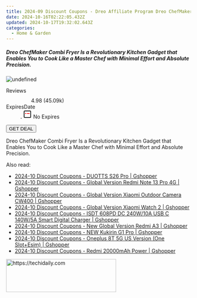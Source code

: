 ```yaml
---
title: 2024-09 Discount Coupons - Dreo Affiliate Program Dreo ChefMaker Combi Fryer Is a Revolutionary Kitchen Gadget that Enables You to Cook Like a Master Chef with Minimal Effort and Absolute Precision.
date: 2024-10-16T02:22:05.432Z
updated: 2024-10-17T19:32:02.643Z
categories:
  - Home & Garden
---
```


<div class="max-w-4xl mx-auto grid grid-cols-1 lg:max-w-5xl lg:gap-x-20 lg:grid-cols-2">
  <div class="relative p-3 col-start-1 row-start-1 flex flex-col-reverse rounded-lg bg-gradient-to-t from-black/75 via-black/0 sm:bg-none sm:row-start-2 sm:p-0 lg:row-start-1">
    <h5 class="mt-1 text-lg font-semibold text-white sm:text-slate-900 md:text-2xl dark:sm:text-white">Dreo ChefMaker Combi Fryer Is a Revolutionary Kitchen Gadget that Enables You to Cook Like a Master Chef with Minimal Effort and Absolute Precision.</h5>
  </div>
  
  <div class="col-start-1 col-end-3 row-start-1 grid gap-4 sm:mb-6 sm:grid-cols-4 lg:col-start-2 lg:row-span-6 lg:row-end-6 lg:mb-0 lg:gap-6">
      <img src="https://cdn3.impact.com//display-logo-via-campaign/17463.gif" onClick="javascript:window.open(decodeURIComponent('https%3A%2F%2Fdreoaffiliateprogram.pxf.io%2Fc%2F5597632%2F1926499%2F17463'), '_blank');void(0);" alt="undefined" class="h-60 w-full rounded-lg object-cover sm:col-span-2 sm:h-52 lg:col-span-full" loading="lazy" />
    
  </div>
  <dl class="row-start-2 mt-4 flex items-center text-xs font-medium sm:row-start-3 sm:mt-1 md:mt-2.5 lg:row-start-2">
    <dt class="sr-only">Reviews</dt>
    <dd class="flex items-center text-indigo-600 dark:text-indigo-400">
      <svg width="24" height="24" fill="none" aria-hidden="true" class="mr-1 stroke-current dark:stroke-indigo-500">
        <path d="m12 5 2 5h5l-4 4 2.103 5L12 16l-5.103 3L9 14l-4-4h5l2-5Z" stroke-width="2" stroke-linecap="round" stroke-linejoin="round" />
      </svg>
      <span>4.98 <span class="font-normal text-slate-400">(45.09k)</span></span>
    </dd>
    <dt class="sr-only">ExpiresDate</dt>
    <dd class="flex items-center">
      <svg width="2" height="2" aria-hidden="true" fill="currentColor" class="mx-3 text-slate-300">
        <circle cx="1" cy="1" r="1" />
      </svg>
      <svg width="24" height="24" viewBox="0 0 24 24" fill="none" stroke="currentColor" stroke-width="2">
        <rect x="3" y="3" width="18" height="18" rx="2" fill="#fff" />
        <path d="M6 10L18 10" stroke="red" stroke-width="2" fill="none" />
        <path d="M10 6L10 18" stroke="#fff" stroke-width="2" fill="none" />
      </svg>
      No Expires    </dd>
  </dl>
  <div class="col-start-1 row-start-3 mt-4 self-center sm:col-start-2 sm:row-span-2 sm:row-start-2 sm:mt-0 lg:col-start-1 lg:row-start-3 lg:row-end-4 lg:mt-6">
    <button type="button" onClick="javascript:window.open(decodeURIComponent('https%3A%2F%2Fdreoaffiliateprogram.pxf.io%2Fc%2F5597632%2F1926499%2F17463'), '_blank');void(0);" class="rounded-lg bg-red-600 px-3 py-2 text-sm font-medium leading-6 text-white">GET DEAL</button>
  </div>
  <p class="col-start-1 mt-4 text-sm leading-6 sm:col-span-2 lg:col-span-1 lg:row-start-4 lg:mt-6 dark:text-slate-400">
    Dreo ChefMaker Combi Fryer Is a Revolutionary Kitchen Gadget that Enables You to Cook Like a Master Chef with Minimal Effort and Absolute Precision.  </p>
</div>

<ins class="adsbygoogle"
      style="display:block"
      data-ad-client="ca-pub-7571918770474297"
      data-ad-slot="8358498916"
      data-ad-format="auto"
      data-full-width-responsive="true"></ins>
    

<span class="atpl-alsoreadstyle">Also read:</span>
<div><ul>
<li><a href="https://coupons.techidaily.com/coupon-1118270-share-97331-sale/"><u>2024-10 Discount Coupons - DUOTTS S26 Pro | Gshopper</u></a></li>
<li><a href="https://coupons.techidaily.com/coupon-1118271-share-97331-sale/"><u>2024-10 Discount Coupons - Global Version Redmi Note 13 Pro 4G | Gshopper</u></a></li>
<li><a href="https://coupons.techidaily.com/coupon-1118266-share-97331-sale/"><u>2024-10 Discount Coupons - Global Version Xiaomi Outdoor Camera CW400 | Gshopper</u></a></li>
<li><a href="https://coupons.techidaily.com/coupon-1118265-share-97331-sale/"><u>2024-10 Discount Coupons - Global Version Xiaomi Watch 2 | Gshopper</u></a></li>
<li><a href="https://coupons.techidaily.com/coupon-1118269-share-97331-sale/"><u>2024-10 Discount Coupons - ISDT 608PD DC 240W/10A USB C 140W/5A Smart Digital Charger | Gshopper</u></a></li>
<li><a href="https://coupons.techidaily.com/coupon-1118264-share-97331-sale/"><u>2024-10 Discount Coupons - New Global Version Redmi A3 | Gshopper</u></a></li>
<li><a href="https://coupons.techidaily.com/coupon-1118267-share-97331-sale/"><u>2024-10 Discount Coupons - NEW Kukirin G1 Pro | Gshopper</u></a></li>
<li><a href="https://coupons.techidaily.com/coupon-1118272-share-97331-sale/"><u>2024-10 Discount Coupons - Oneplus 8T 5G US Version (One Slot+Esim) | Gshopper</u></a></li>
<li><a href="https://coupons.techidaily.com/coupon-1118268-share-97331-sale/"><u>2024-10 Discount Coupons - Redmi 20000mAh Power | Gshopper</u></a></li>
</ul></div>

<!-- affiliate ads begin -->
<a href="https://aligracehair.sjv.io/c/5597632/1880940/19272" target="_top" id="1880940">
  <img src="//a.impactradius-go.com/display-ad/19272-1880940" border="0" alt="https://techidaily.com" width="300" height="90"/>
</a>
<img height="0" width="0" src="https://aligracehair.sjv.io/i/5597632/1880940/19272" style="position:absolute;visibility:hidden;" border="0" />
<!-- affiliate ads end -->

